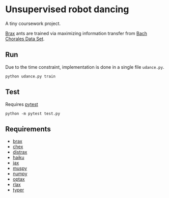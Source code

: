 # Unsupervised robot dancing

A tiny coursework project.

[Brax](https://github.com/google/brax) ants are trained via maximizing information transfer from
[Bach Chorales Data Set](https://archive.ics.uci.edu/ml/datasets/Bach+Chorales).


## Run

Due to the time constraint, implementation is done in a single file `udance.py`.

```
python udance.py train
```

## Test

Requires [pytest](https://docs.pytest.org/en/6.2.x/example/parametrize.html)

```
python -m pytest test.py
```

## Requirements
- [brax](https://github.com/google/brax)
- [chex](https://github.com/deepmind/chex)
- [distrax](https://github.com/deepmind/distrax)
- [haiku](https://github.com/deepmind/dm-haiku)
- [jax](https://github.com/google/jax)
- [muspy](https://github.com/salu133445/muspy)
- [numpy](https://numpy.org/)
- [optax](https://github.com/deepmind/optax)
- [rlax](https://github.com/deepmind/rlax)
- [typer](https://typer.tiangolo.com/)
